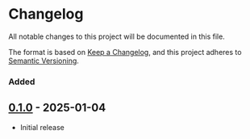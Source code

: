 # Changelog

All notable changes to this project will be documented in this file.

The format is based on [Keep a Changelog](https://keepachangelog.com/en/1.0.0/),
and this project adheres to [Semantic Versioning](https://semver.org/spec/v2.0.0.html).

### Added

## [0.1.0] - 2025-01-04

- Initial release

[0.1.0]: https://github.com/figmayo/variables-action/commits/v0.1.0
